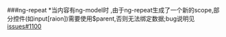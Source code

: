 ###ng-repeat
*当内容有ng-model时 ,由于ng-repeat生成了一个新的scope,部分控件(如input[raion])需要使用$parent,否则无法绑定数据;bug说明见[issues#1100](https://github.com/angular/angular.js/issues/1100")
